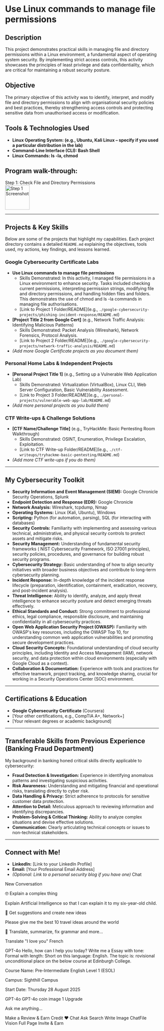 # Use Linux commands to manage file permissions
<h2>Description</h2>

This project demonstrates practical skills in managing file and directory permissions within a Linux environment, a fundamental aspect of operating system security. By implementing strict access controls, this activity showcases the principles of least privilege and data confidentiality, which are critical for maintaining a robust security posture.

<h2>Objective</h2>

The primary objective of this activity was to identify, interpret, and modify file and directory permissions to align with organisational security policies and best practices, thereby strengthening access controls and protecting sensitive data from unauthorised access or modification.

<h2>Tools & Technologies Used</h2>

* **Linux Operating System: (e.g., Ubuntu, Kali Linux – specify if you used a particular distribution in the lab)**
* **Command-Line Interface (CLI): Bash Shell**
* **Linux Commands: ls -la, chmod**

<h2>Program walk-through:</h2>

<p align="cennter">
Step 1: Check File and Directory Permissions <br/>
<img src="![Image](https://github.com/user-attachments/assets/ae7d3334-882c-46ae-9f6e-2d3e20f33f11)" height="80" width="80" alt="Step 1 Screenshot"/>
<br />


---

## **Projects & Key Skills**

Below are some of the projects that highlight my capabilities. Each project directory contains a detailed `README.md` explaining the objectives, tools used, my actions, key findings, and lessons learned.

### **Google Cybersecurity Certificate Labs**
* **Use Linux commands to manage file permissions** 
    * Skills Demonstrated: In this activity, I managed file permissions in a Linux environment to enhance security. Tasks included checking current permissions, interpreting permission strings, modifying file and directory permissions, and handling hidden files and folders. This demonstrates the use of chmod and ls -la commands in managing file authorisations.
    * [Link to Project 1 Folder/README](e.g., `./google-cybersecurity-projects/phishing-incident-response/README.md`)
* **[Project Title 2 from Google Cert]** (e.g., Network Traffic Analysis: Identifying Malicious Patterns)
    * Skills Demonstrated: Packet Analysis (Wireshark), Network Forensics, Protocol Analysis.
    * [Link to Project 2 Folder/README](e.g., `./google-cybersecurity-projects/network-traffic-analysis/README.md`)
* *(Add more Google Certificate projects as you document them)*

### **Personal Home Labs & Independent Projects**
* **[Personal Project Title 1]** (e.g., Setting up a Vulnerable Web Application Lab)
    * Skills Demonstrated: Virtualization (VirtualBox), Linux CLI, Web Server Configuration, Basic Vulnerability Assessment.
    * [Link to Project 3 Folder/README](e.g., `./personal-projects/vulnerable-web-app-lab/README.md`)
* *(Add more personal projects as you build them)*

### **CTF Write-ups & Challenge Solutions**
* **[CTF Name/Challenge Title]** (e.g., TryHackMe: Basic Pentesting Room Walkthrough)
    * Skills Demonstrated: OSINT, Enumeration, Privilege Escalation, Exploitation.
    * [Link to CTF Write-up Folder/README](e.g., `./ctf-writeups/tryhackme-basic-pentesting/README.md`)
* *(Add more CTF write-ups if you do them)*

---

## **My Cybersecurity Toolkit**

* **Security Information and Event Management (SIEM):** Google Chronicle Security Operations, Splunk
* **Endpoint Detection and Response (EDR):** Google Chronicle
* **Network Analysis:** Wireshark, tcpdump, Nmap
* **Operating Systems:** Linux (Kali, Ubuntu), Windows
* **Scripting:** Python (for automation, parsing), SQL (for interacting with databases)
* **Security Controls:** Familiarity with implementing and assessing various technical, administrative, and physical security controls to protect assets and mitigate risks.
* **Security Management:** Understanding of fundamental security frameworks ( NIST Cybersecurity Framework, ISO 27001 principles), security policies, procedures, and governance for building robust security programs.
* **Cybersecurity Strategy:** Basic understanding of how to align security initiatives with broader business objectives and contribute to long-term cybersecurity planning.
* **Incident Response:** In-depth knowledge of the incident response lifecycle (preparation, identification, containment, eradication, recovery, and post-incident analysis).
* **Threat Intelligence:** Ability to identify, analyze, and apply threat intelligence to enhance security posture and detect emerging threats effectively.
* **Ethical Standards and Conduct:** Strong commitment to professional ethics, legal compliance, responsible disclosure, and maintaining confidentiality in all cybersecurity practices.
* **Open Web Application Security Project (OWASP):** Familiarity with OWASP's key resources, including the OWASP Top 10, for understanding common web application vulnerabilities and promoting secure development practices.
* **Cloud Security Concepts:** Foundational understanding of cloud security principles, including Identity and Access Management (IAM), network security, and data protection within cloud environments (especially with Google Cloud as a context).
* **Collaboration & Documentation:** Experience with tools and practices for effective teamwork, project tracking, and knowledge sharing, crucial for working in a Security Operations Center (SOC) environment.


---

## **Certifications & Education**

* **Google Cybersecurity Certificate** (Coursera)
* [Your other certifications, e.g., CompTIA A+, Network+]
* [Your relevant degrees or academic background]

---

## **Transferable Skills from Previous Experience (Banking Fraud Department)**

My background in banking honed critical skills directly applicable to cybersecurity:
* **Fraud Detection & Investigation:** Experience in identifying anomalous patterns and investigating suspicious activities.
* **Risk Awareness:** Understanding and mitigating financial and operational risks, translating directly to cyber risk.
* **Data Handling & Privacy:** Strict adherence to protocols for sensitive customer data protection.
* **Attention to Detail:** Meticulous approach to reviewing information and identifying discrepancies.
* **Problem-Solving & Critical Thinking:** Ability to analyze complex situations and devise effective solutions.
* **Communication:** Clearly articulating technical concepts or issues to non-technical stakeholders.

---

## **Connect with Me!**

* **LinkedIn:** [Link to your LinkedIn Profile]
* **Email:** [Your Professional Email Address]
* *(Optional: Link to a personal security blog if you have one)*
Chat

New Conversation

🤓 Explain a complex thing

Explain Artificial Intelligence so that I can explain it to my six-year-old child.


🧠 Get suggestions and create new ideas

Please give me the best 10 travel ideas around the world


💭 Translate, summarize, fix grammar and more…

Translate "I love you" French


GPT-4o
Hello, how can I help you today?
Write me a Essay with tone: Formal with length: Short on this language: English. The topic is: rovisional unconditional place on the below course at Edinburgh College.

Course Name: Pre-Intermediate English Level 1 (ESOL)

Campus: Sighthill Campus

Start Date: Thursday 28 August 2025

 
GPT-4o
GPT-4o
coin image
1
Upgrade




Ask me anything...



Make a Review & Earn Credit ❤
Chat
Ask
Search
Write
Image
ChatFile
Vision
Full Page
Invite & Earn
